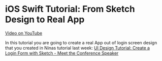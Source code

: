 # iOS Swift Tutorial: From Sketch Design to Real App

[Video on YouTube](https://youtu.be/DYhPufgcqF4)

In this tutorial you are going to create a real App out of login screen design that you created in Ninas tutorial last week: [UI Design Tutorial: Create a Login Form with Sketch - Meet the Conference Speaker](https://www.youtube.com/watch?v=FQGq2CqFyzA)
